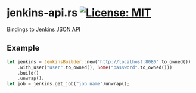 # jenkins-api.rs [![License: MIT](https://img.shields.io/badge/License-MIT-yellow.svg)](https://opensource.org/licenses/MIT) 

Bindings to [Jenkins JSON API](https://wiki.jenkins.io/display/JENKINS/Remote+access+API)

## Example

```rust
let jenkins = JenkinsBuilder::new("http://localhost:8080".to_owned())
    .with_user("user".to_owned(), Some("password".to_owned()))
    .build()
    .unwrap();
let job = jenkins.get_job("job name")unwrap();
```

